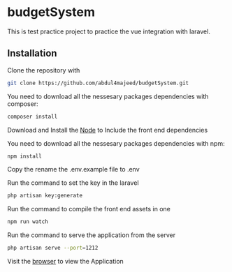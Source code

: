 # budgetSystem
This is test practice project to practice the vue integration with laravel.

## Installation

Clone the repository with 

```bash
git clone https://github.com/abdul4majeed/budgetSystem.git
```

You need to download all the nessesary packages dependencies with composer:

```bash
composer install
```

Download and Install the [Node](https://nodejs.org/en/) to Include the front end dependencies

You need to download all the nessesary packages dependencies with npm:

```bash
npm install
```
Copy the rename the .env.example file to .env

Run the command to set the key in the laravel

```bash
php artisan key:generate
```

Run the command to compile the front end assets in one

```bash
npm run watch
```
Run the command to serve the application from the server

```bash
php artisan serve --port=1212
```

Visit the [browser](127.0.0.1:1212) to view the Application






